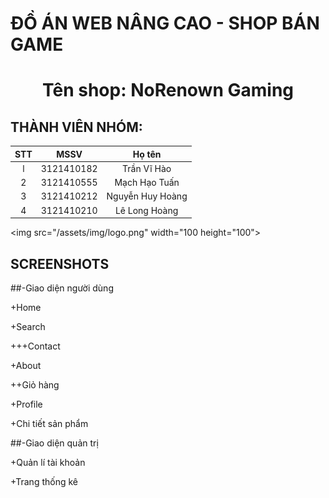 # ĐỒ ÁN WEB NÂNG CAO - SHOP BÁN GAME

<h1 align="center">Tên shop: NoRenown Gaming</h1>

## THÀNH VIÊN NHÓM: 

| STT  | MSSV | Họ tên |
| :-------------: | :-------------: | :-------------: |
| l  | 3121410182  | Trần Vĩ Hào  |
| 2  | 3121410555  | Mạch Hạo Tuấn  |
| 3  | 3121410212  | Nguyễn Huy Hoàng  |
| 4  | 3121410210  | Lê Long Hoàng  |

<img src="/assets/img/logo.png" width="100 height="100">

## SCREENSHOTS

##-Giao diện người dùng

+Home 

+Search

+++Contact

+About

++Giỏ hàng

+Profile

+Chi tiết sản phẩm 

##-Giao diện quản trị

+Quản lí tài khoản

+Trang thống kê
